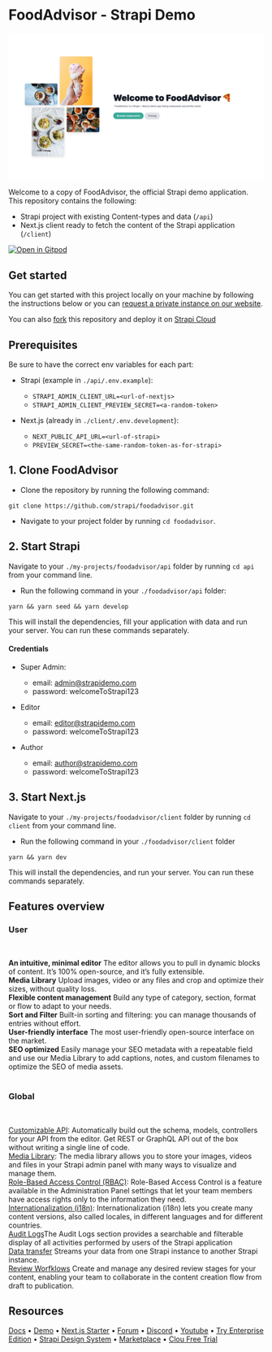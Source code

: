 # FoodAdvisor - Strapi Demo

![FoodAdvisor](./foodadvisor.png)

Welcome to a copy of FoodAdvisor, the official Strapi demo application.
This repository contains the following:

- Strapi project with existing Content-types and data (`/api`)
- Next.js client ready to fetch the content of the Strapi application (`/client`)

[![Open in Gitpod](https://camo.githubusercontent.com/76e60919474807718793857d8eb615e7a50b18b04050577e5a35c19421f260a3/68747470733a2f2f676974706f642e696f2f627574746f6e2f6f70656e2d696e2d676974706f642e737667)](http://gitpod.io/#https://github.com/strapi/foodadvisor)

## Get started

You can get started with this project locally on your machine by following the instructions below or you can [request a private instance on our website](https://strapi.io/demo).

You can also [fork](https://github.com/strapi/foodadvisor/fork) this repository and deploy it on [Strapi Cloud](https://cloud.strapi.io)

## Prerequisites

Be sure to have the correct env variables for each part:

- Strapi (example in `./api/.env.example`):
  - `STRAPI_ADMIN_CLIENT_URL=<url-of-nextjs>`
  - `STRAPI_ADMIN_CLIENT_PREVIEW_SECRET=<a-random-token>`

- Next.js (already in `./client/.env.development`):
  - `NEXT_PUBLIC_API_URL=<url-of-strapi>`
  - `PREVIEW_SECRET=<the-same-random-token-as-for-strapi>`

## 1. Clone FoodAdvisor

- Clone the repository by running the following command:

```
git clone https://github.com/strapi/foodadvisor.git
```

- Navigate to your project folder by running `cd foodadvisor`.

## 2. Start Strapi

Navigate to your `./my-projects/foodadvisor/api` folder by running `cd api` from your command line.

- Run the following command in your `./foodadvisor/api` folder:

```
yarn && yarn seed && yarn develop
```

This will install the dependencies, fill your application with data and run your server. You can run these commands separately.

#### Credentials

- Super Admin:
  - email: admin@strapidemo.com
  - password: welcomeToStrapi123

- Editor
  - email: editor@strapidemo.com
  - password: welcomeToStrapi123

- Author
  - email: author@strapidemo.com
  - password: welcomeToStrapi123

## 3. Start Next.js

Navigate to your `./my-projects/foodadvisor/client` folder by running `cd client` from your command line.

- Run the following command in your `./foodadvisor/client` folder

```
yarn && yarn dev
```

This will install the dependencies, and run your server. You can run these commands separately.

## Features overview

### User

<br />

**An intuitive, minimal editor** The editor allows you to pull in dynamic blocks of content. It’s 100% open-source, and it’s fully extensible.<br />
**Media Library** Upload images, video or any files and crop and optimize their sizes, without quality loss.<br />
**Flexible content management** Build any type of category, section, format or flow to adapt to your needs. <br />
**Sort and Filter** Built-in sorting and filtering: you can manage thousands of entries without effort.<br />
**User-friendly interface** The most user-friendly open-source interface on the market.<br />
**SEO optimized** Easily manage your SEO metadata with a repeatable field and use our Media Library to add captions, notes, and custom filenames to optimize the SEO of media assets.<br /><br />

### Global

<br />

[Customizable API](https://strapi.io/features/customizable-api): Automatically build out the schema, models, controllers for your API from the editor. Get REST or GraphQL API out of the box without writing a single line of code.<br />
[Media Library](https://strapi.io/features/media-library): The media library allows you to store your images, videos and files in your Strapi admin panel with many ways to visualize and manage them.<br />
[Role-Based Access Control (RBAC)](https://strapi.io/features/custom-roles-and-permissions): Role-Based Access Control is a feature available in the Administration Panel settings that let your team members have access rights only to the information they need.<br />
[Internationalization (i18n)](https://strapi.io/features/internationalization): Internationalization (i18n) lets you create many content versions, also called locales, in different languages and for different countries.<br />
[Audit Logs](https://strapi.io/blog/reasons-and-best-practices-for-using-audit-logs-in-your-application)The Audit Logs section provides a searchable and filterable display of all activities performed by users of the Strapi application<br />
[Data transfer](https://strapi.io/blog/importing-exporting-and-transferring-data-with-the-strapi-cli) Streams your data from one Strapi instance to another Strapi instance.<br />
[Review Worfklows](https://docs.strapi.io/user-docs/settings/review-workflows) Create and manage any desired review stages for your content, enabling your team to collaborate in the content creation flow from draft to publication. <br />


## Resources

[Docs](https://docs.strapi.io) • [Demo](https://strapi.io/demo) • [Next.js Starter](https://github.com/strapi/nextjs-corporate-starter) • [Forum](https://forum.strapi.io/) • [Discord](https://discord.strapi.io) • [Youtube](https://www.youtube.com/c/Strapi/featured) • [Try Enterprise Edition](https://strapi.io/enterprise) • [Strapi Design System](https://design-system.strapi.io/) • [Marketplace](https://market.strapi.io/) • [Clou Free Trial](https://cloud.strapi.io) 
